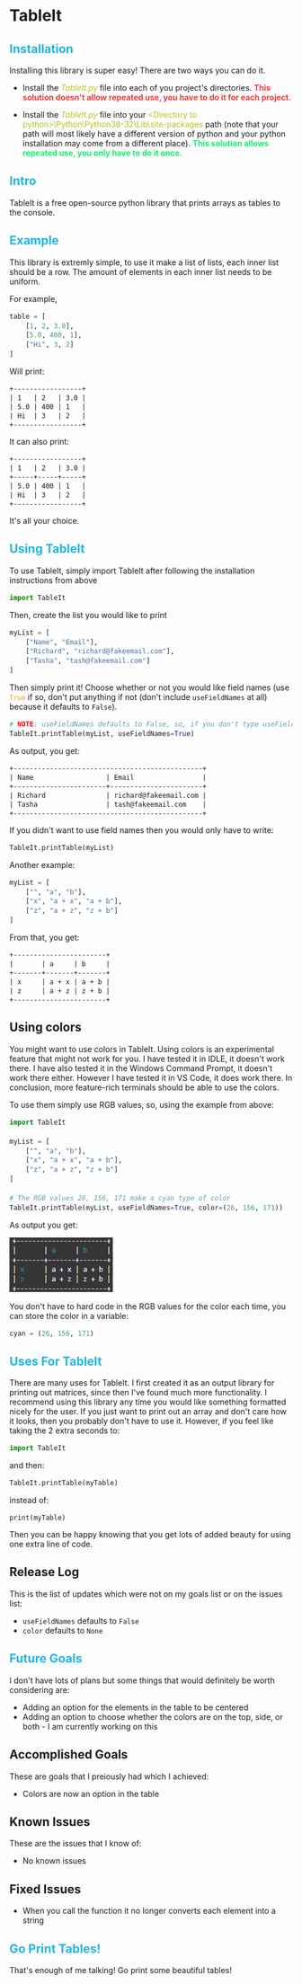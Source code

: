 # TableIt

## <span style="color:#22b6e3">Installation</span>
Installing this library is super easy! There are two ways you can do it.

* Install the _<span style="color:#bac21b">TableIt.py</span>_ file into each of you project's directories. <span style="color:#f23838"> **This solution doesn't allow repeated use, you have to do it for each project.**</span>

* Install the _<span style="color:#bac21b">TableIt.py</span>_ file into your <span style="color:#bac21b">\<Directory to python\>\Python\Python38-32\Lib\site-packages</span> path (note that your path will most likely have a different version of python and your python installation may come from a different place). <span style="color:#0ff26a">**This solution allows repeated use, you only have to do it once.**</span>

## <span style="color:#22b6e3">Intro</span>
TableIt is a free open-source python library that prints arrays as tables to the console.

## <span style="color:#22b6e3">Example</span>
This library is extremly simple, to use it make a list of lists, each inner list should be a row. The amount of elements in each inner list needs to be uniform.

For example,
```python
table = [
    [1, 2, 3.0],
    [5.0, 400, 1],
    ["Hi", 3, 2]
]
```

Will print:
```
+-----------------+
| 1   | 2   | 3.0 |
| 5.0 | 400 | 1   |
| Hi  | 3   | 2   |
+-----------------+
```

It can also print:
```
+-----------------+
| 1   | 2   | 3.0 |
+-----+-----+-----+
| 5.0 | 400 | 1   |
| Hi  | 3   | 2   |
+-----------------+
```

It's all your choice.

## <span style="color:#22b6e3">Using TableIt</span>
To use TableIt, simply import TableIt after following the installation instructions from above
```python
import TableIt
```

Then, create the list you would like to print
```python
myList = [
    ["Name", "Email"],
    ["Richard", "richard@fakeemail.com"],
    ["Tasha", "tash@fakeemail.com"]
]
```

Then simply print it! Choose whether or not you would like field names (use <span style="color:#f79914">`True`</span> if so, don't put anything if not (don't include `useFieldNames` at all) because it defaults to `False`). 

```python
# NOTE: useFieldNames defaults to False, so, if you don't type useFieldNames=True it automatically goes to False
TableIt.printTable(myList, useFieldNames=True)
```

As output, you get:

```
+-----------------------------------------------+
| Name                  | Email                 |
+-----------------------+-----------------------+
| Richard               | richard@fakeemail.com |
| Tasha                 | tash@fakeemail.com    |
+-----------------------------------------------+
```

If you didn't want to use field names then you would only have to write:

```python
TableIt.printTable(myList)
```

Another example:
```python
myList = [
    ["", "a", "b"],
    ["x", "a + x", "a + b"],
    ["z", "a + z", "z + b"]
]
```
From that, you get:
```
+-----------------------+
|       | a     | b     |
+-------+-------+-------+
| x     | a + x | a + b |
| z     | a + z | z + b |
+-----------------------+
```

## Using colors
You might want to use colors in TableIt. Using colors is an experimental feature that might not work for you. I have tested it in IDLE, it doesn't work there. I have also tested it in the Windows Command Prompt, it doesn't work there either. However I have tested it in VS Code, it does work there. In conclusion, more feature-rich terminals should be able to use the colors.

To use them simply use RGB values, so, using the example from above:
```python
import TableIt

myList = [
    ["", "a", "b"],
    ["x", "a + x", "a + b"],
    ["z", "a + z", "z + b"]
]

# The RGB values 26, 156, 171 make a cyan type of color
TableIt.printTable(myList, useFieldNames=True, color=(26, 156, 171))
```

As output you get:

![](ImagesInREADME/TableIt_Colors.png)

You don't have to hard code in the RGB values for the color each time, you can store the color in a variable:
```python
cyan = (26, 156, 171)
```

## <span style="color:#22b6e3">Uses For TableIt</span>
There are many uses for TableIt. I first created it as an output library for printing out matrices, since then I've found much more functionality. I recommend using this library any time you would like something formatted nicely for the user. If you just want to print out an array and don't care how it looks, then you probably don't have to use it. However, if you feel like taking the 2 extra seconds to:
```python
import TableIt
```
and then:
```python
TableIt.printTable(myTable)
```
instead of:
```
print(myTable)
```

Then you can be happy knowing that you get lots of added beauty for using one extra line of code.

## Release Log
This is the list of updates which were not on my goals list or on the issues list:
* `useFieldNames` defaults to `False`
* `color` defaults to `None`

## <span style="color:#22b6e3">Future Goals</span>
I don't have lots of plans but some things that would definitely be worth considering are:
* Adding an option for the elements in the table to be centered
* Adding an option to choose whether the colors are on the top, side, or both - I am currently working on this

## Accomplished Goals
These are goals that I preiously had which I achieved:
* Colors are now an option in the table

## Known Issues
These are the issues that I know of:
* No known issues

## Fixed Issues
* When you call the function it no longer converts each element into a string 


## <span style="color:#22b6e3">Go Print Tables!</span>
That's enough of me talking! Go print some beautiful tables!
